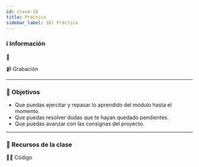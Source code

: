 ```yaml
---
id: clase-18
title: Práctica
sidebar_label: 18) Práctica
---
```


### ℹ️ Información

📆

📹 Grabación

---

### 🏁 Objetivos

- Que puedas ejercitar y repasar lo aprendido del módulo hasta el momento.
- Que puedas resolver dudas que te hayan quedado pendientes.
- Que puedas avanzar con las consignas del proyecto.

---

### 🚀 Recursos de la clase

👩‍💻 Código
